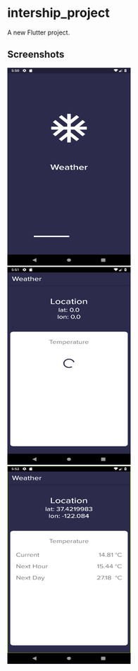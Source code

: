 # intership_project

A new Flutter project.

## Screenshots

<img src="screenshot/Screenshot_1.png" width=280px height=450px>
<img src="screenshot/Screenshot_2.png" width=280px height=450px>
<img src="screenshot/Screenshot_3.png" width=280px height=450px>
